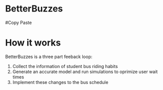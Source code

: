 # BetterBuzzes

#Copy Paste

# How it works
BetterBuzzes is a three part feeback loop:
1) Collect the information of student bus riding habits
2) Generate an accurate model and run simulations to oprimize user wait times
3) Implement these changes to the bus schedule
